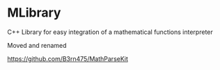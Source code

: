 MLibrary
========

C++ Library for easy integration of a mathematical functions interpreter

Moved and renamed

https://github.com/B3rn475/MathParseKit
